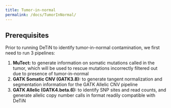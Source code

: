 ```yaml
---
title: Tumor-in-normal
permalink: /docs/TumorInNormal/
---
```


## Prerequisites
Prior to running DeTiN to identify tumor-in-normal contamination, we first need to run 3 pipelines:
1. **MuTect:** to generate information on somatic mutations called in the tumor, which will be used to rescue mutations incorrectly filtered out due to presence of tumor-in-normal
2. **GATK Somatic CNV (GATK3.8):** to generate tangent normalization and segmentation information for the GATK Allelic CNV pipeline
3. **GATK Allelic (GATK4.beta.6):** to identify SNP sites and read counts, and generate allelic copy number calls in format readily compatible with DeTiN